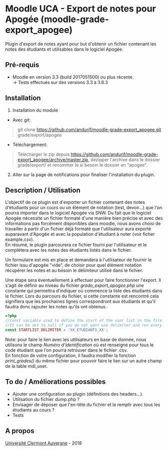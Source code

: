 Moodle UCA - Export de notes pour Apogée (moodle-grade-export_apogee)
==================================
Plugin d'export de notes ayant pour but d'obtenir un fichier contenant les notes des étudiants et utilisables dans le logiciel Apogée.

Pré-requis
------------
- Moodle en version 3.3 (build 2017051500) ou plus récente.<br/>
-> Tests effectués sur des versions 3.3 à 3.6.3<br/>

Installation
------------
1. Installation du module

- Avec git:
> git clone https://github.com/andurif/moodle-grade-export_apogee.git grade/export/apogee

- Téléchargement:
> Télécharger le zip depuis https://github.com/andurif/moodle-grade-export_apogee/archive/master.zip, dézipper l'archive dans le dossier grade/export/ et renommer le si besoin le dossier en "apogee".
  
2. Aller sur la page de notifications pour finaliser l'installation du plugin.  
  
Description / Utilisation
------
<p>L'objectif de ce plugin est d'exporter un fichier contenant des notes d'étudiants pour un cours ou un élément de notation (test, devoir...) que l'on pourra importer dans 
le logiciel Apogée via SNW. Du fait que le logiciel Apogée nécessite un fichier formaté d'une manière bien précise et avec des informations pas forcément disponibles dans moodle,
nous avons choisi de travailler à partir d'un fichier déjà formaté que l'utilisateur aura exporté auparavant d'Apogée et avec la population d'étudiant à noter (voir ficher example.csv).<br/>
En résumé, le plugin parcourera ce fichier fourni par l'utilisateur et le complétera avec les notes des étudiants listés dans le fichier.</p> 
<p>Un formulaire est mis en place et demandera à l'utilisateur de fournir le fichier issu d'apogée "vide", de choisir pour quel élément notation récupérer les notes et au besoin le délimiteur utilisé dans le fichier.</p>
<p>Une étape sera éventuellement à effectuer pour faire fonctionner l'export. Il s'agit de définir au niveau du fichier <i>grade_export_apogee.php</i> une constante qui permettra d'indiquer où commence la liste des étudiants dans le fichier.
Lors du parcours du fichier, si cette constante est rencontré cela signifiera que les prochaines lignes correspondront aux étudiants et qu'il faudra donc rajouter les notes qu'ils ont obtenus.</p>

```php
<?php   
//Const variable used to define the start of the user list in the file. The use and the update of the file will start just after this line.
//It can be set to null if you do not want use delimiter and run every lines if the given file.
const STARTLIST_DELIMITER = 'XX_ETUDIANTS_XX';
```

<p>Note: pour faire le lien avec les utilisateurs en base de donnée, nous utilisons le champ <i>Numéro d'identification</i> où est renseigné pour tous le code étudiant que l'on pourra retrouver dans le fichier .csv.<br/>
En fonction de votre configuration, il faudra modifier la fonction <i>print_grades()</i> du même fichier pour pouvoir faire le lien sur un autre champ de la table mdl_user.</p>

To do / Améliorations possibles
------
* Ajouter une configuration au plugin (définitions des headers...).
* Utilisation du fichier dump.php ?
* Envisager de déposer que l'en-tête du fichier et le remplir avec tous les étudiants au cours ?
* Tests


A propos
------
<a href="https://www.uca.fr">Université Clermont Auvergne</a> - 2018
